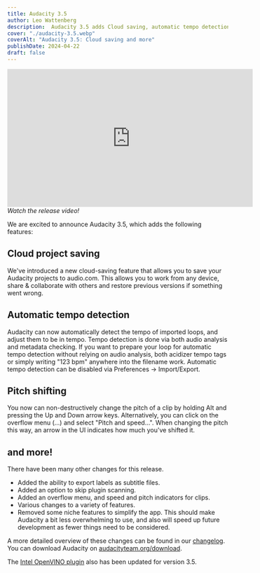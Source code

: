 ```yaml
---
title: Audacity 3.5
author: Leo Wattenberg
description:  Audacity 3.5 adds Cloud saving, automatic tempo detection and more!
cover: "./audacity-3.5.webp"
coverAlt: "Audacity 3.5: Cloud saving and more"
publishDate: 2024-04-22
draft: false
---
```


<iframe width="560" height="315" src="https://www.youtube.com/embed/qEAZv_o0HuQ" title="YouTube video player" frameborder="0" allow="accelerometer; autoplay; clipboard-write; encrypted-media; gyroscope; picture-in-picture; web-share" allowfullscreen></iframe>  <i>Watch the release video!</i>

We are excited to announce Audacity 3.5, which adds the following features:

## Cloud project saving

We've introduced a new cloud-saving feature that allows you to save your Audacity projects to audio.com. This allows you to work from any device, share & collaborate with others and restore previous versions if something went wrong.

## Automatic tempo detection

Audacity can now automatically detect the tempo of imported loops, and adjust them to be in tempo.
Tempo detection is done via both audio analysis and metadata checking. If you want to prepare your loop for automatic tempo detection without relying on audio analysis, both acidizer tempo tags or simply writing "123 bpm" anywhere into the filename work.
Automatic tempo detection can be disabled via Preferences -> Import/Export.

## Pitch shifting

You now can non-destructively change the pitch of a clip by holding Alt and pressing the Up and Down arrow keys. Alternatively, you can click on the overflow menu (...) and select "Pitch and speed...". When changing the pitch this way, an arrow in the UI indicates how much you've shifted it.

## and more!

There have been many other changes for this release. 

* Added the ability to export labels as subtitle files.
* Added an option to skip plugin scanning.
* Added an overflow menu, and speed and pitch indicators for clips.
* Various changes to a variety of features.
* Removed some niche features to simplify the app. This should make Audacity a bit less overwhelming to use, and also will speed up future development as fewer things need to be considered. 

A more detailed overview of these changes can be found in our [changelog](https://support.audacityteam.org/additional-resources/changelog/audacity-3.5). 
You can download Audacity on [audacityteam.org/download](/download).

The [Intel OpenVINO plugin](https://github.com/intel/openvino-plugins-ai-audacity/releases/tag/v3.5.0-R2) also has been updated for version 3.5. 